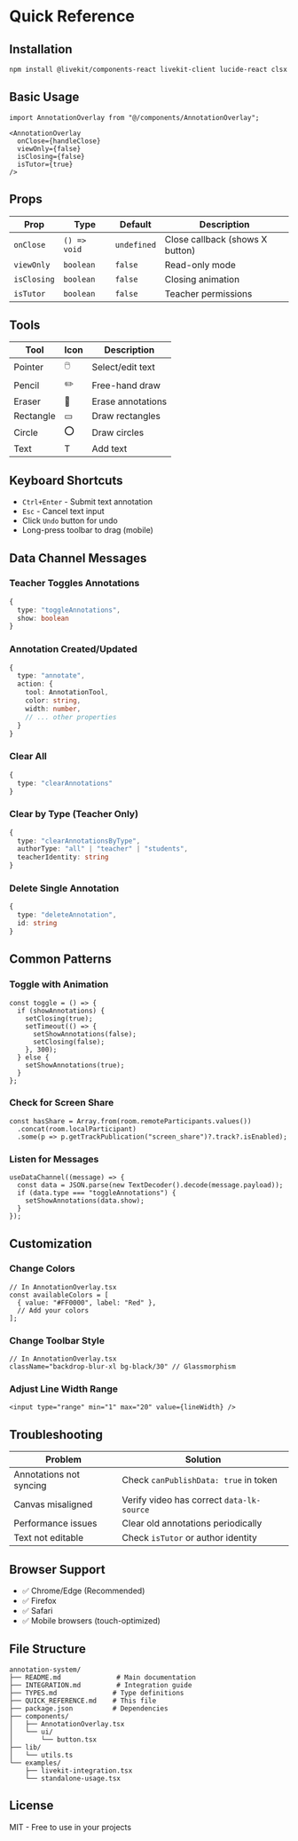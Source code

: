 # Quick Reference

## Installation

```bash
npm install @livekit/components-react livekit-client lucide-react clsx tailwind-merge
```

## Basic Usage

```tsx
import AnnotationOverlay from "@/components/AnnotationOverlay";

<AnnotationOverlay 
  onClose={handleClose}
  viewOnly={false}
  isClosing={false}
  isTutor={true}
/>
```

## Props

| Prop | Type | Default | Description |
|------|------|---------|-------------|
| `onClose` | `() => void` | `undefined` | Close callback (shows X button) |
| `viewOnly` | `boolean` | `false` | Read-only mode |
| `isClosing` | `boolean` | `false` | Closing animation |
| `isTutor` | `boolean` | `false` | Teacher permissions |

## Tools

| Tool | Icon | Description |
|------|------|-------------|
| Pointer | 🖱️ | Select/edit text |
| Pencil | ✏️ | Free-hand draw |
| Eraser | 🧹 | Erase annotations |
| Rectangle | ▭ | Draw rectangles |
| Circle | ⭕ | Draw circles |
| Text | T | Add text |

## Keyboard Shortcuts

- `Ctrl+Enter` - Submit text annotation
- `Esc` - Cancel text input
- Click `Undo` button for undo
- Long-press toolbar to drag (mobile)

## Data Channel Messages

### Teacher Toggles Annotations
```typescript
{
  type: "toggleAnnotations",
  show: boolean
}
```

### Annotation Created/Updated
```typescript
{
  type: "annotate",
  action: {
    tool: AnnotationTool,
    color: string,
    width: number,
    // ... other properties
  }
}
```

### Clear All
```typescript
{
  type: "clearAnnotations"
}
```

### Clear by Type (Teacher Only)
```typescript
{
  type: "clearAnnotationsByType",
  authorType: "all" | "teacher" | "students",
  teacherIdentity: string
}
```

### Delete Single Annotation
```typescript
{
  type: "deleteAnnotation",
  id: string
}
```

## Common Patterns

### Toggle with Animation
```tsx
const toggle = () => {
  if (showAnnotations) {
    setClosing(true);
    setTimeout(() => {
      setShowAnnotations(false);
      setClosing(false);
    }, 300);
  } else {
    setShowAnnotations(true);
  }
};
```

### Check for Screen Share
```tsx
const hasShare = Array.from(room.remoteParticipants.values())
  .concat(room.localParticipant)
  .some(p => p.getTrackPublication("screen_share")?.track?.isEnabled);
```

### Listen for Messages
```tsx
useDataChannel((message) => {
  const data = JSON.parse(new TextDecoder().decode(message.payload));
  if (data.type === "toggleAnnotations") {
    setShowAnnotations(data.show);
  }
});
```

## Customization

### Change Colors
```tsx
// In AnnotationOverlay.tsx
const availableColors = [
  { value: "#FF0000", label: "Red" },
  // Add your colors
];
```

### Change Toolbar Style
```tsx
// In AnnotationOverlay.tsx
className="backdrop-blur-xl bg-black/30" // Glassmorphism
```

### Adjust Line Width Range
```tsx
<input type="range" min="1" max="20" value={lineWidth} />
```

## Troubleshooting

| Problem | Solution |
|---------|----------|
| Annotations not syncing | Check `canPublishData: true` in token |
| Canvas misaligned | Verify video has correct `data-lk-source` |
| Performance issues | Clear old annotations periodically |
| Text not editable | Check `isTutor` or author identity |

## Browser Support

- ✅ Chrome/Edge (Recommended)
- ✅ Firefox
- ✅ Safari
- ✅ Mobile browsers (touch-optimized)

## File Structure

```
annotation-system/
├── README.md              # Main documentation
├── INTEGRATION.md         # Integration guide
├── TYPES.md              # Type definitions
├── QUICK_REFERENCE.md    # This file
├── package.json          # Dependencies
├── components/
│   ├── AnnotationOverlay.tsx
│   └── ui/
│       └── button.tsx
├── lib/
│   └── utils.ts
└── examples/
    ├── livekit-integration.tsx
    └── standalone-usage.tsx
```

## License

MIT - Free to use in your projects
